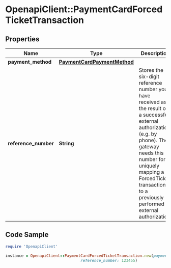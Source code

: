 # OpenapiClient::PaymentCardForcedTicketTransaction

## Properties

Name | Type | Description | Notes
------------ | ------------- | ------------- | -------------
**payment_method** | [**PaymentCardPaymentMethod**](PaymentCardPaymentMethod.md) |  | 
**reference_number** | **String** | Stores the six-digit reference number you have received as the result of a successful external authorization (e.g. by phone). The gateway needs this number for uniquely mapping a ForcedTicket transaction to a previously performed external authorization. | 

## Code Sample

```ruby
require 'OpenapiClient'

instance = OpenapiClient::PaymentCardForcedTicketTransaction.new(payment_method: null,
                                 reference_number: 123455)
```



